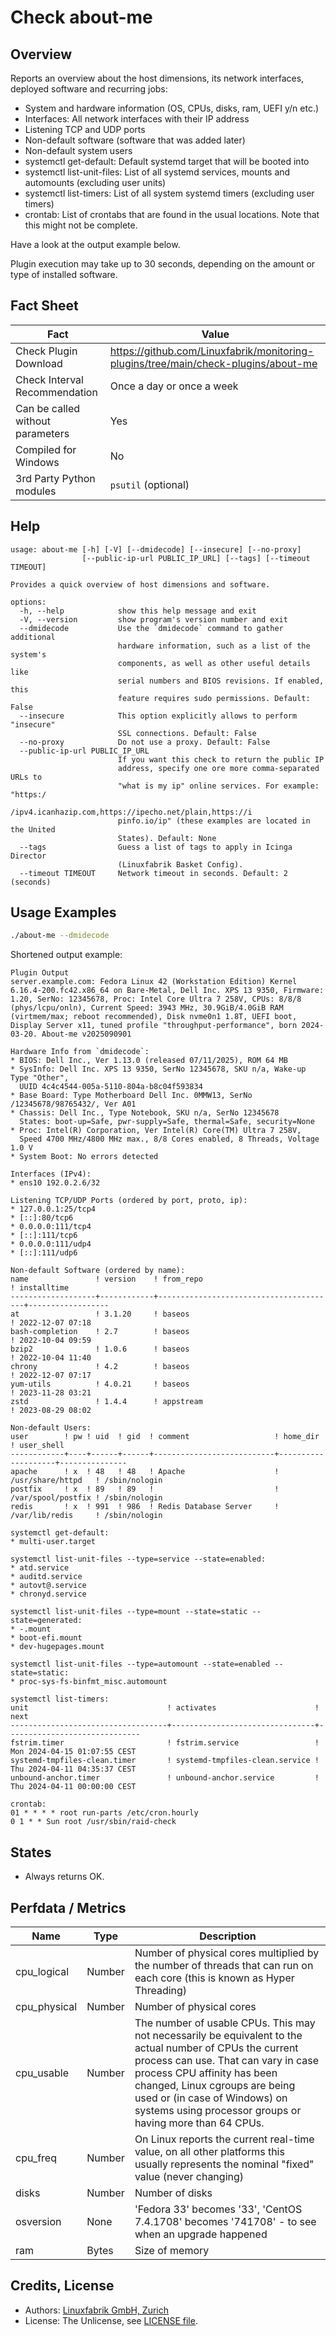 # Check about-me

## Overview

Reports an overview about the host dimensions, its network interfaces, deployed software and recurring jobs:

* System and hardware information (OS, CPUs, disks, ram, UEFI y/n etc.)
* Interfaces: All network interfaces with their IP address
* Listening TCP and UDP ports
* Non-default software (software that was added later)
* Non-default system users
* systemctl get-default: Default systemd target that will be booted into
* systemctl list-unit-files: List of all systemd services, mounts and automounts (excluding user units)
* systemctl list-timers: List of all system systemd timers (excluding user timers)
* crontab: List of crontabs that are found in the usual locations. Note that this might not be complete.

Have a look at the output example below.

Plugin execution may take up to 30 seconds, depending on the amount or type of installed software.


## Fact Sheet

| Fact | Value |
|----|----|
| Check Plugin Download                 | <https://github.com/Linuxfabrik/monitoring-plugins/tree/main/check-plugins/about-me> |
| Check Interval Recommendation         | Once a day or once a week |
| Can be called without parameters      | Yes |
| Compiled for Windows                  | No |
| 3rd Party Python modules              | `psutil` (optional) |


## Help

```text
usage: about-me [-h] [-V] [--dmidecode] [--insecure] [--no-proxy]
                [--public-ip-url PUBLIC_IP_URL] [--tags] [--timeout TIMEOUT]

Provides a quick overview of host dimensions and software.

options:
  -h, --help            show this help message and exit
  -V, --version         show program's version number and exit
  --dmidecode           Use the `dmidecode` command to gather additional
                        hardware information, such as a list of the system's
                        components, as well as other useful details like
                        serial numbers and BIOS revisions. If enabled, this
                        feature requires sudo permissions. Default: False
  --insecure            This option explicitly allows to perform "insecure"
                        SSL connections. Default: False
  --no-proxy            Do not use a proxy. Default: False
  --public-ip-url PUBLIC_IP_URL
                        If you want this check to return the public IP
                        address, specify one ore more comma-separated URLs to
                        "what is my ip" online services. For example: "https:/
                        /ipv4.icanhazip.com,https://ipecho.net/plain,https://i
                        pinfo.io/ip" (these examples are located in the United
                        States). Default: None
  --tags                Guess a list of tags to apply in Icinga Director
                        (Linuxfabrik Basket Config).
  --timeout TIMEOUT     Network timeout in seconds. Default: 2 (seconds)
```


## Usage Examples

```bash
./about-me --dmidecode
```

Shortened output example:

```text
Plugin Output
server.example.com: Fedora Linux 42 (Workstation Edition) Kernel 6.16.4-200.fc42.x86_64 on Bare-Metal, Dell Inc. XPS 13 9350, Firmware: 1.20, SerNo: 12345678, Proc: Intel Core Ultra 7 258V, CPUs: 8/8/8 (phys/lcpu/onln), Current Speed: 3943 MHz, 30.9GiB/4.0GiB RAM (virtmem/max; reboot recommended), Disk nvme0n1 1.8T, UEFI boot, Display Server x11, tuned profile "throughput-performance", born 2024-03-20. About-me v2025090901

Hardware Info from `dmidecode`:
* BIOS: Dell Inc., Ver 1.13.0 (released 07/11/2025), ROM 64 MB
* SysInfo: Dell Inc. XPS 13 9350, SerNo 12345678, SKU n/a, Wake-up Type "Other",
  UUID 4c4c4544-005a-5110-804a-b8c04f593834
* Base Board: Type Motherboard Dell Inc. 0MMW13, SerNo /12345678/98765432/, Ver A01
* Chassis: Dell Inc., Type Notebook, SKU n/a, SerNo 12345678
  States: boot-up=Safe, pwr-supply=Safe, thermal=Safe, security=None
* Proc: Intel(R) Corporation, Ver Intel(R) Core(TM) Ultra 7 258V,
  Speed 4700 MHz/4800 MHz max., 8/8 Cores enabled, 8 Threads, Voltage 1.0 V
* System Boot: No errors detected

Interfaces (IPv4):
* ens10 192.0.2.6/32

Listening TCP/UDP Ports (ordered by port, proto, ip):
* 127.0.0.1:25/tcp4
* [::]:80/tcp6
* 0.0.0.0:111/tcp4
* [::]:111/tcp6
* 0.0.0.0:111/udp4
* [::]:111/udp6

Non-default Software (ordered by name):
name               ! version    ! from_repo                              ! installtime      
-------------------+------------+----------------------------------------+------------------
at                 ! 3.1.20     ! baseos                                 ! 2022-12-07 07:18 
bash-completion    ! 2.7        ! baseos                                 ! 2022-10-04 09:59 
bzip2              ! 1.0.6      ! baseos                                 ! 2022-10-04 11:40 
chrony             ! 4.2        ! baseos                                 ! 2022-12-07 07:17 
yum-utils          ! 4.0.21     ! baseos                                 ! 2023-11-28 03:21 
zstd               ! 1.4.4      ! appstream                              ! 2023-08-29 08:02 

Non-default Users:
user        ! pw ! uid  ! gid  ! comment                   ! home_dir           ! user_shell    
------------+----+------+------+---------------------------+--------------------+---------------
apache      ! x  ! 48   ! 48   ! Apache                    ! /usr/share/httpd   ! /sbin/nologin 
postfix     ! x  ! 89   ! 89   !                           ! /var/spool/postfix ! /sbin/nologin 
redis       ! x  ! 991  ! 986  ! Redis Database Server     ! /var/lib/redis     ! /sbin/nologin 

systemctl get-default:
* multi-user.target

systemctl list-unit-files --type=service --state=enabled:
* atd.service
* auditd.service
* autovt@.service
* chronyd.service

systemctl list-unit-files --type=mount --state=static --state=generated:
* -.mount
* boot-efi.mount
* dev-hugepages.mount

systemctl list-unit-files --type=automount --state=enabled --state=static:
* proc-sys-fs-binfmt_misc.automount

systemctl list-timers:
unit                               ! activates                      ! next                         
-----------------------------------+--------------------------------+------------------------------
fstrim.timer                       ! fstrim.service                 ! Mon 2024-04-15 01:07:55 CEST 
systemd-tmpfiles-clean.timer       ! systemd-tmpfiles-clean.service ! Thu 2024-04-11 04:35:37 CEST 
unbound-anchor.timer               ! unbound-anchor.service         ! Thu 2024-04-11 00:00:00 CEST 

crontab:
01 * * * * root run-parts /etc/cron.hourly
0 1 * * Sun root /usr/sbin/raid-check
```


## States

* Always returns OK.


## Perfdata / Metrics

| Name | Type | Description |
|----|----|----|
| cpu_logical | Number | Number of physical cores multiplied by the number of threads that can run on each core (this is known as Hyper Threading) |
| cpu_physical | Number | Number of physical cores |
| cpu_usable | Number | The number of usable CPUs. This may not necessarily be equivalent to the actual number of CPUs the current process can use. That can vary in case process CPU affinity has been changed, Linux cgroups are being used or (in case of Windows) on systems using processor groups or having more than 64 CPUs. |
| cpu_freq | Number | On Linux reports the current real-time value, on all other platforms this usually represents the nominal "fixed" value (never changing) |
| disks | Number | Number of disks |
| osversion | None | 'Fedora 33' becomes '33', 'CentOS 7.4.1708' becomes '741708' - to see when an upgrade happened |
| ram | Bytes | Size of memory |


## Credits, License

* Authors: [Linuxfabrik GmbH, Zurich](https://www.linuxfabrik.ch)
* License: The Unlicense, see [LICENSE file](https://unlicense.org/).
